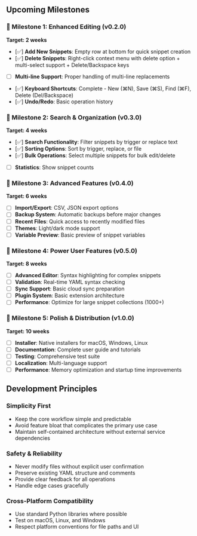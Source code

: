 ## Upcoming Milestones

### 🎯 Milestone 1: Enhanced Editing (v0.2.0)

**Target: 2 weeks**

- [✅] **Add New Snippets**: Empty row at bottom for quick snippet creation
- [✅] **Delete Snippets**: Right-click context menu with delete option + multi-select support + Delete/Backspace keys
- [ ] **Multi-line Support**: Proper handling of multi-line replacements
- [✅] **Keyboard Shortcuts**: Complete - New (⌘N), Save (⌘S), Find (⌘F), Delete (Del/Backspace)
- [✅] **Undo/Redo**: Basic operation history

### 🎯 Milestone 2: Search & Organization (v0.3.0)

**Target: 4 weeks**

- [✅] **Search Functionality**: Filter snippets by trigger or replace text
- [✅] **Sorting Options**: Sort by trigger, replace, or file
- [✅] **Bulk Operations**: Select multiple snippets for bulk edit/delete
- [ ] **Statistics**: Show snippet counts

### 🎯 Milestone 3: Advanced Features (v0.4.0)

**Target: 6 weeks**

- [ ] **Import/Export**: CSV, JSON export options
- [ ] **Backup System**: Automatic backups before major changes
- [ ] **Recent Files**: Quick access to recently modified files
- [ ] **Themes**: Light/dark mode support
- [ ] **Variable Preview**: Basic preview of snippet variables

### 🎯 Milestone 4: Power User Features (v0.5.0)

**Target: 8 weeks**

- [ ] **Advanced Editor**: Syntax highlighting for complex snippets
- [ ] **Validation**: Real-time YAML syntax checking
- [ ] **Sync Support**: Basic cloud sync preparation
- [ ] **Plugin System**: Basic extension architecture
- [ ] **Performance**: Optimize for large snippet collections (1000+)

### 🎯 Milestone 5: Polish & Distribution (v1.0.0)

**Target: 10 weeks**

- [ ] **Installer**: Native installers for macOS, Windows, Linux
- [ ] **Documentation**: Complete user guide and tutorials
- [ ] **Testing**: Comprehensive test suite
- [ ] **Localization**: Multi-language support
- [ ] **Performance**: Memory optimization and startup time improvements

## Development Principles

### Simplicity First

- Keep the core workflow simple and predictable
- Avoid feature bloat that complicates the primary use case
- Maintain self-contained architecture without external service dependencies

### Safety & Reliability

- Never modify files without explicit user confirmation
- Preserve existing YAML structure and comments
- Provide clear feedback for all operations
- Handle edge cases gracefully

### Cross-Platform Compatibility

- Use standard Python libraries where possible
- Test on macOS, Linux, and Windows
- Respect platform conventions for file paths and UI